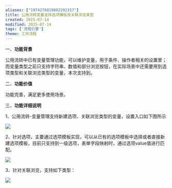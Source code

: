 ```yaml
---
aliases: ["1974278819802292317"]
title: 公用流转变量支持选项模版及关联浏览类型
created: 2025-07-14
modified: 2025-07-14
tags: ['流程引擎']
theme: 工作流程
---
```


一、**功能背景**

公用流转中已有变量管理功能，可以维护变量，用于条件、操作者相关的设置里；而变量类型之前只支持字符串、数值和部分浏览按钮，在实际场景中还需要用到选项类型和关联浏览类型的变量，本次支持到。

二、**功能价值**

功能完善，满足更多使用场景。

三、**功能详细说明**

1、公用流转-变量管理支持新建选项、关联浏览类型的变量，设置入口如下图所示

![](512db3e0e9a7163aadd73ba8ff50f071.jpg)

2、针对选项，主要通过选项模板实现，可以从已有的选项模板中选择或者直接新建选项模板，目前只支持到一级选项，表单字段映射时，通过选项value值进行匹配。

![](d85524d006d2b8301760f6a915babd72.jpg)

3、针对关联浏览，支持如下类型：

![](058c297addcdc6a46e15bcdeb9291ea8.jpg)